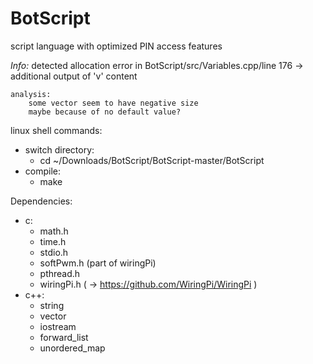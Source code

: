 
# BotScript
script language with optimized PIN access features

*Info:*
	detected allocation error in BotScript/src/Variables.cpp/line 176
	-> additional output of 'v' content

	analysis:
		some vector seem to have negative size
		maybe because of no default value?

linux shell commands:
- switch directory:
	- cd ~/Downloads/BotScript/BotScript-master/BotScript
- compile:
	- make

Dependencies:
- c:
	- math.h
	- time.h
	- stdio.h
	- softPwm.h  (part of wiringPi)
	- pthread.h
	- wiringPi.h    ( -> https://github.com/WiringPi/WiringPi )
- c++:
	- string
	- vector
	- iostream
	- forward_list
	- unordered_map

